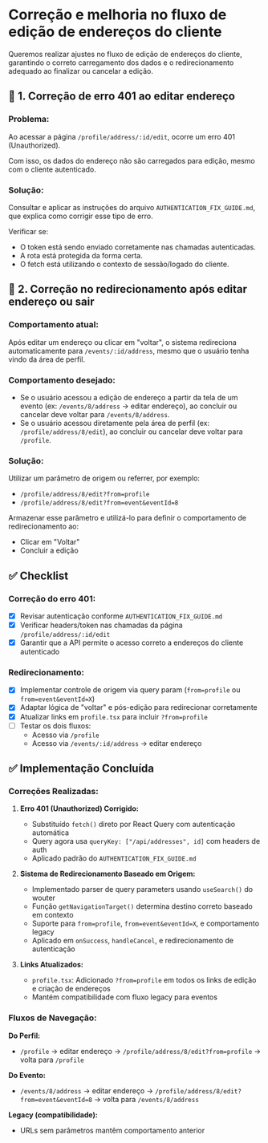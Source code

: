 # Correção e melhoria no fluxo de edição de endereços do cliente

Queremos realizar ajustes no fluxo de edição de endereços do cliente, garantindo o correto carregamento dos dados e o redirecionamento adequado ao finalizar ou cancelar a edição.

## 🐞 1. Correção de erro 401 ao editar endereço

### Problema:
Ao acessar a página `/profile/address/:id/edit`, ocorre um erro 401 (Unauthorized).

Com isso, os dados do endereço não são carregados para edição, mesmo com o cliente autenticado.

### Solução:
Consultar e aplicar as instruções do arquivo `AUTHENTICATION_FIX_GUIDE.md`, que explica como corrigir esse tipo de erro.

Verificar se:
- O token está sendo enviado corretamente nas chamadas autenticadas.
- A rota está protegida da forma certa.
- O fetch está utilizando o contexto de sessão/logado do cliente.

## 🔄 2. Correção no redirecionamento após editar endereço ou sair

### Comportamento atual:
Após editar um endereço ou clicar em "voltar", o sistema redireciona automaticamente para `/events/:id/address`, mesmo que o usuário tenha vindo da área de perfil.

### Comportamento desejado:
- Se o usuário acessou a edição de endereço a partir da tela de um evento (ex: `/events/8/address` → editar endereço), ao concluir ou cancelar deve voltar para `/events/8/address`.
- Se o usuário acessou diretamente pela área de perfil (ex: `/profile/address/8/edit`), ao concluir ou cancelar deve voltar para `/profile`.

### Solução:
Utilizar um parâmetro de origem ou referrer, por exemplo:
- `/profile/address/8/edit?from=profile`
- `/profile/address/8/edit?from=event&eventId=8`

Armazenar esse parâmetro e utilizá-lo para definir o comportamento de redirecionamento ao:
- Clicar em "Voltar"
- Concluir a edição

## ✅ Checklist

### Correção do erro 401:
- [x] Revisar autenticação conforme `AUTHENTICATION_FIX_GUIDE.md`
- [x] Verificar headers/token nas chamadas da página `/profile/address/:id/edit`
- [x] Garantir que a API permite o acesso correto a endereços do cliente autenticado

### Redirecionamento:
- [x] Implementar controle de origem via query param (`from=profile` ou `from=event&eventId=X`)
- [x] Adaptar lógica de "voltar" e pós-edição para redirecionar corretamente
- [x] Atualizar links em `profile.tsx` para incluir `?from=profile`
- [ ] Testar os dois fluxos:
  - Acesso via `/profile`
  - Acesso via `/events/:id/address` → editar endereço

## ✅ Implementação Concluída

### Correções Realizadas:

1. **Erro 401 (Unauthorized) Corrigido:**
   - Substituído `fetch()` direto por React Query com autenticação automática
   - Query agora usa `queryKey: ["/api/addresses", id]` com headers de auth
   - Aplicado padrão do `AUTHENTICATION_FIX_GUIDE.md`

2. **Sistema de Redirecionamento Baseado em Origem:**
   - Implementado parser de query parameters usando `useSearch()` do wouter
   - Função `getNavigationTarget()` determina destino correto baseado em contexto
   - Suporte para `from=profile`, `from=event&eventId=X`, e comportamento legacy
   - Aplicado em `onSuccess`, `handleCancel`, e redirecionamento de autenticação

3. **Links Atualizados:**
   - `profile.tsx`: Adicionado `?from=profile` em todos os links de edição e criação de endereços
   - Mantém compatibilidade com fluxo legacy para eventos

### Fluxos de Navegação:

**Do Perfil:**
- `/profile` → editar endereço → `/profile/address/8/edit?from=profile` → volta para `/profile`

**Do Evento:**
- `/events/8/address` → editar endereço → `/profile/address/8/edit?from=event&eventId=8` → volta para `/events/8/address`

**Legacy (compatibilidade):**
- URLs sem parâmetros mantêm comportamento anterior